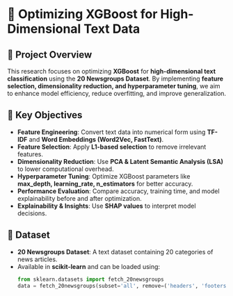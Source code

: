 # 🚀 Optimizing XGBoost for High-Dimensional Text Data  

## 📌 Project Overview  
This research focuses on optimizing **XGBoost** for **high-dimensional text classification** using the **20 Newsgroups Dataset**. By implementing **feature selection, dimensionality reduction, and hyperparameter tuning**, we aim to enhance model efficiency, reduce overfitting, and improve generalization.  

## 🔑 Key Objectives  
- **Feature Engineering**: Convert text data into numerical form using **TF-IDF** and **Word Embeddings (Word2Vec, FastText)**.  
- **Feature Selection**: Apply **L1-based selection** to remove irrelevant features.  
- **Dimensionality Reduction**: Use **PCA & Latent Semantic Analysis (LSA)** to lower computational overhead.  
- **Hyperparameter Tuning**: Optimize XGBoost parameters like **max_depth, learning_rate, n_estimators** for better accuracy.  
- **Performance Evaluation**: Compare accuracy, training time, and model explainability before and after optimization.  
- **Explainability & Insights**: Use **SHAP values** to interpret model decisions.  

## 📂 Dataset  
- **20 Newsgroups Dataset**: A text dataset containing 20 categories of news articles.  
- Available in **scikit-learn** and can be loaded using:  
  ```python
  from sklearn.datasets import fetch_20newsgroups
  data = fetch_20newsgroups(subset='all', remove=('headers', 'footers', 'quotes'))
